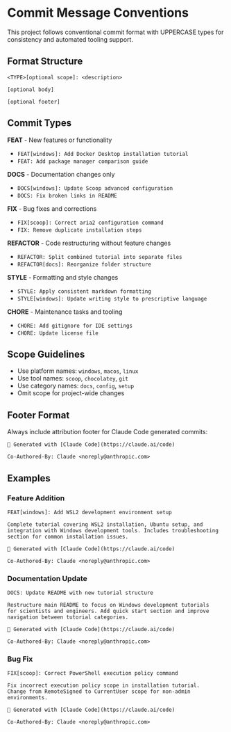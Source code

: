# Commit Message Conventions

This project follows conventional commit format with UPPERCASE types for consistency and automated tooling support.

## Format Structure

```
<TYPE>[optional scope]: <description>

[optional body]

[optional footer]
```

## Commit Types

**FEAT** - New features or functionality
- `FEAT[windows]: Add Docker Desktop installation tutorial`
- `FEAT: Add package manager comparison guide`

**DOCS** - Documentation changes only
- `DOCS[windows]: Update Scoop advanced configuration`
- `DOCS: Fix broken links in README`

**FIX** - Bug fixes and corrections
- `FIX[scoop]: Correct aria2 configuration command`
- `FIX: Remove duplicate installation steps`

**REFACTOR** - Code restructuring without feature changes
- `REFACTOR: Split combined tutorial into separate files`
- `REFACTOR[docs]: Reorganize folder structure`

**STYLE** - Formatting and style changes
- `STYLE: Apply consistent markdown formatting`
- `STYLE[windows]: Update writing style to prescriptive language`

**CHORE** - Maintenance tasks and tooling
- `CHORE: Add gitignore for IDE settings`
- `CHORE: Update license file`

## Scope Guidelines

- Use platform names: `windows`, `macos`, `linux`
- Use tool names: `scoop`, `chocolatey`, `git`
- Use category names: `docs`, `config`, `setup`
- Omit scope for project-wide changes

## Footer Format

Always include attribution footer for Claude Code generated commits:

```
🤖 Generated with [Claude Code](https://claude.ai/code)

Co-Authored-By: Claude <noreply@anthropic.com>
```

## Examples

### Feature Addition
```
FEAT[windows]: Add WSL2 development environment setup

Complete tutorial covering WSL2 installation, Ubuntu setup, and 
integration with Windows development tools. Includes troubleshooting 
section for common installation issues.

🤖 Generated with [Claude Code](https://claude.ai/code)

Co-Authored-By: Claude <noreply@anthropic.com>
```

### Documentation Update
```
DOCS: Update README with new tutorial structure

Restructure main README to focus on Windows development tutorials
for scientists and engineers. Add quick start section and improve
navigation between tutorial categories.

🤖 Generated with [Claude Code](https://claude.ai/code)

Co-Authored-By: Claude <noreply@anthropic.com>
```

### Bug Fix
```
FIX[scoop]: Correct PowerShell execution policy command

Fix incorrect execution policy scope in installation tutorial.
Change from RemoteSigned to CurrentUser scope for non-admin environments.

🤖 Generated with [Claude Code](https://claude.ai/code)

Co-Authored-By: Claude <noreply@anthropic.com>
```
